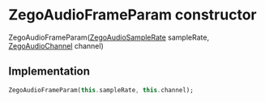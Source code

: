 


# ZegoAudioFrameParam constructor







ZegoAudioFrameParam([ZegoAudioSampleRate](../../zego_uikit_prebuilt_live_audio_room/ZegoAudioSampleRate.md) sampleRate, [ZegoAudioChannel](../../zego_uikit_prebuilt_live_audio_room/ZegoAudioChannel.md) channel)





## Implementation

```dart
ZegoAudioFrameParam(this.sampleRate, this.channel);
```







